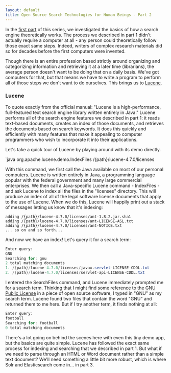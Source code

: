 ```yaml
---
layout: default
title: Open Source Search Technologies for Human Beings - Part 2
---
```


In the [first part](http://josephmosby.com/2014/03/24/open-source-search-technologies-for-human-beings-part-1.html) of this series, we investigated the basics of how a search engine theoretically works. The process we described in part 1 didn't actually require a computer at all - any person could theoretically follow those exact same steps. Indeed, writers of complex research materials did so for decades before the first computers were invented. 

Though there is an entire profession based strictly around organizing and categorizing information and retrieving it at a later time (librarians), the average person doesn't want to be doing that on a daily basis. We've got computers for that, but that means we have to write a program to perform all of those steps we don't want to do ourselves. This brings us to [Lucene](https://lucene.apache.org/core/).

### Lucene

To quote exactly from the official manual: "Lucene is a high-performance, full-featured text search engine library written entirely in Java." Lucene performs all of the search engine features we described in part 1: it reads text-based documents, creates an index of those documents, and retrieves the documents based on search keywords. It does this quickly and efficiently with many features that make it appealing to computer programmers who wish to incorporate it into their applications. 

Let's take a quick tour of Lucene by playing around with its demo directly. 

`java org.apache.lucene.demo.IndexFiles /{path}/lucene-4.7.0/licenses

With this command, we first call the Java available on most of our personal computers. Lucene is written entirely in Java, a programming language popular with the federal government and many large commercial enterprises. We then call a Java-specific Lucene command - IndexFiles - and ask Lucene to index all the files in the "licenses" directory. This will produce an index of all of the legal software license documents that apply to the use of Lucene. When we do this, Lucene will happily print out a stack of messages letting us know that it's indexing:

```Indexing to directory 'index'...
adding /{path}/lucene-4.7.0/licenses/ant-1.8.2.jar.sha1
adding /{path}/lucene-4.7.0/licenses/ant-LICENSE-ASL.txt
adding /{path}/lucene-4.7.0/licenses/ant-NOTICE.txt
... so on and so forth...
```

And now we have an index! Let's query it for a search term:

```java org.apache.lucene.demo.SearchFiles
Enter query: 
GNU
Searching for: gnu
2 total matching documents
1. /{path}/lucene-4.7.0/licenses/javax.servlet-LICENSE-CDDL.txt
2. /{path}/lucene-4.7.0/licenses/servlet-api-LICENSE-CDDL.txt
```

I entered the SearchFiles command, and Lucene immediately prompted me for a search term. Thinking that I might find some reference to the [GNU Public License](https://www.gnu.org/copyleft/gpl.html) in a piece of open source software, I typed in "GNU" as my search term. Lucene found two files that contain the word "GNU" and returned them to me here. But if I try another term, it finds nothing at all:

```java org.apache.lucene.demo.SearchFiles
Enter query: 
football
Searching for: football
0 total matching documents
```

There's a lot going on behind the scenes here with even this tiny demo app, but the basics are quite simple. Lucene has followed the exact same process for indexing and searching that we described in part 1. But what if we need to parse through an HTML or Word document rather than a simple text document? We'll need something a little bit more robust, which is where Solr and Elasticsearch come in... in part 3. 
